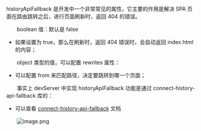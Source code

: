 historyApiFallback 是开发中一个非常常见的属性，它主要的作用是解决 SPA 页面在路由跳转之后，进行页面刷新时，返回 404 的错误。

　　boolean 值：默认是 false

* 如果设置为 true，那么在刷新时，返回 404 错误时，会自动返回 index.html 的内容；

　　object 类型的值，可以配置 rewrites 属性：

* 可以配置 from 来匹配路径，决定要跳转到哪一个页面；

　　事实上 devServer 中实现 historyApiFallback 功能是通过 connect-history-api-fallback 库的：

* 可以查看 [connect-history-api-fallback](https://github.com/bripkens/connect-history-api-fallback) 文档

　　![image.png](image-20211208112939-u57wciq.png)
